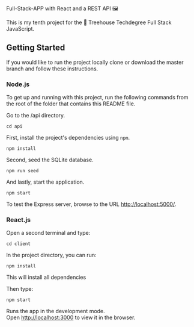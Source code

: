 Full-Stack-APP with React and a REST API 🖼️

This is my tenth project for the 🏡 Treehouse Techdegree Full Stack JavaScript.

## Getting Started

If you would like to run the project locally clone or download the master branch and follow these instructions.

### Node.js

To get up and running with this project, run the following commands from the root of the folder that contains this README file.

Go to the /api directory.

```
cd api
```

First, install the project's dependencies using `npm`.

```
npm install

```

Second, seed the SQLite database.

```
npm run seed
```

And lastly, start the application.

```
npm start
```

To test the Express server, browse to the URL [http://localhost:5000/](http://localhost:5000/).

### React.js

Open a second terminal and type:

```
cd client
```

In the project directory, you can run:

```
npm install
```
This will install all dependencies

Then type:

```
npm start
```

Runs the app in the development mode.<br>
Open [http://localhost:3000](http://localhost:3000) to view it in the browser.
